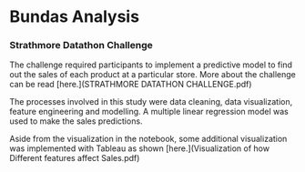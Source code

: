 # Bundas Analysis

### Strathmore Datathon Challenge

The challenge required participants to implement a predictive model to find out the sales of each product at a particular store. More about the challenge can be read [here.](STRATHMORE DATATHON CHALLENGE.pdf)

The processes involved in this study were data cleaning, data visualization, feature engineering and modelling. A multiple linear regression model was used to make the sales predictions.

Aside from the visualization in the notebook, some additional visualization was implemented with Tableau as shown [here.](Visualization of how Different features affect Sales.pdf)




